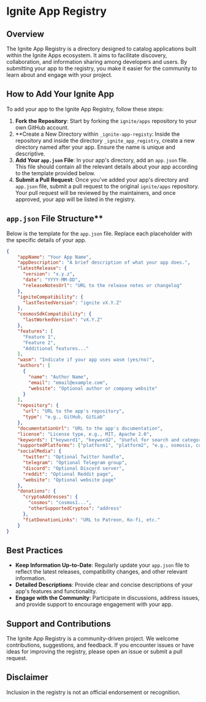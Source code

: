 # **Ignite App Registry**

## **Overview**

The Ignite App Registry is a directory designed to catalog applications built within the Ignite Apps ecosystem. It aims to facilitate discovery, collaboration, and information sharing among developers and users. By submitting your app to the registry, you make it easier for the community to learn about and engage with your project.

## **How to Add Your Ignite App**

To add your app to the Ignite App Registry, follow these steps:

1. **Fork the Repository**: Start by forking the `ignite/apps` repository to your own GitHub account.
2. **Create a New Directory within `_ignite-app-registy`: Inside the repository and inside the directory `_ignite_app_registry`, create a new directory named after your app. Ensure the name is unique and descriptive.
3. **Add Your `app.json` File**: In your app's directory, add an `app.json` file. This file should contain all the relevant details about your app according to the template provided below.
4. **Submit a Pull Request**: Once you've added your app's directory and `app.json` file, submit a pull request to the original `ignite/apps` repository. Your pull request will be reviewed by the  maintainers, and once approved, your app will be listed in the registry.

## `app.json` File Structure**

Below is the template for the `app.json` file. Replace each placeholder with the specific details of your app.

```json
{
    "appName": "Your App Name",
    "appDescription": "A brief description of what your app does.",
    "latestRelease": {
      "version": "x.y.z",
      "date": "YYYY-MM-DD",
      "releaseNotesUrl": "URL to the release notes or changelog"
    },
    "igniteCompatibility": {
      "lastTestedVersion": "ignite vX.Y.Z"
    },
    "cosmosSdkCompatibility": {
      "lastWorkedVersion": "vX.Y.Z"
    },
    "features": [
      "Feature 1",
      "Feature 2",
      "Additional features..."
    ],
    "wasm": "Indicate if your app uses wasm (yes/no)",
    "authors": [
      {
        "name": "Author Name",
        "email": "email@example.com",
        "website": "Optional author or company website"
      }
    ],
    "repository": {
      "url": "URL to the app's repository",
      "type": "e.g., GitHub, GitLab"
    },
    "documentationUrl": "URL to the app's documentation",
    "license": "License type, e.g., MIT, Apache 2.0",
    "keywords": ["keyword1", "keyword2", "Useful for search and categorization"],
    "supportedPlatforms": ["platform1", "platform2", "e.g., osmosis, cosmoshub"],
    "socialMedia": {
      "twitter": "Optional Twitter handle",
      "telegram": "Optional Telegram group",
      "discord": "Optional Discord server",
      "reddit": "Optional Reddit page",
      "website": "Optional website page"
    },
    "donations": {
      "cryptoAddresses": {
        "cosmos": "cosmos1...",
        "otherSupportedCryptos": "address"
      },
      "fiatDonationLinks": "URL to Patreon, Ko-fi, etc."
    }
}

```

## **Best Practices**

- **Keep Information Up-to-Date**: Regularly update your `app.json` file to reflect the latest releases, compatibility changes, and other relevant information.
- **Detailed Descriptions**: Provide clear and concise descriptions of your app's features and functionality.
- **Engage with the Community**: Participate in discussions, address issues, and provide support to encourage engagement with your app.

## **Support and Contributions**

The Ignite App Registry is a community-driven project. We welcome contributions, suggestions, and feedback. If you encounter issues or have ideas for improving the registry, please open an issue or submit a pull request.

## Disclaimer

Inclusion in the registry is not an official endorsement or recognition.